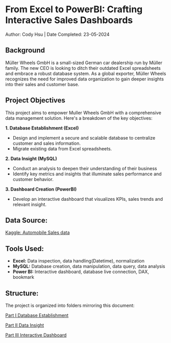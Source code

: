 # From Excel to PowerBI: Crafting Interactive Sales Dashboards

Author: Cody Hsu | Date Completed: 23-05-2024

## __Background__

Müller Wheels GmbH is a small-sized German car dealership run by Müller family. The new CEO is looking to ditch their outdated Excel spreadsheets and embrace a robust database system. As a global exporter, Müller Wheels recognizes the need for improved data organization to gain deeper insights into their sales and customer base.

## __Project Objectives__ 

This project aims to empower Muller Wheels GmbH with a comprehensive data management solution. Here's a breakdown of the key objectives:

**1. Database Establishment (Excel)**

- Design and implement a secure and scalable database to centralize customer and sales information.
- Migrate existing data from Excel spreadsheets.
 
**2. Data Insight (MySQL)**
- Conduct an analysis to deepen their understanding of their business
- Identify key metrics and insights that illuminate sales performance and customer behavior.

**3. Dashboard Creation (PowerBI)**
- Develop an interactive dashboard that visualizes KPIs, sales trends and relevant insight.
   
## **Data Source:** 

[Kaggle: Automobile Sales data](https://www.kaggle.com/datasets/ddosad/auto-sales-data/data) 

## Tools Used:

* **Excel:** Data inspection, data handling(Datetime), normalization
* **MySQL:** Database creation, data manipulation, data query, data analysis
* **Power BI:** Interactive dashboard, database live connection, DAX, bookmark

## **Structure:**

The project is organized into folders mirroring this document:

[Part I Database Establishment](Part%20I%20Database%20Establishment)

[Part II Data Insight](Part%20II%20Data%20Insight)

[Part III Interactive Dashboard](Part%20III%20Interactvie%20Dashboard)
